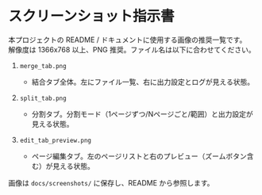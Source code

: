 # スクリーンショット指示書

本プロジェクトの README / ドキュメントに使用する画像の推奨一覧です。  
解像度は 1366x768 以上、PNG 推奨。ファイル名は以下に合わせてください。

1. `merge_tab.png`  
   - 結合タブ全体。左にファイル一覧、右に出力設定とログが見える状態。

2. `split_tab.png`  
   - 分割タブ。分割モード（1ページずつ/Nページごと/範囲）と出力設定が見える状態。

3. `edit_tab_preview.png`  
   - ページ編集タブ。左のページリストと右のプレビュー（ズームボタン含む）が見える状態。

画像は `docs/screenshots/` に保存し、README から参照します。
